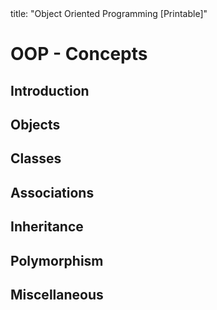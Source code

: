 <frontmatter>
title: "Object Oriented Programming [Printable]"
</frontmatter>

<link rel="stylesheet" href="{{baseUrl}}/css/textbook.css">

<div class="website-content">

<div id="main">

# OOP - Concepts

## Introduction

<include src="introduction/unit-inParent-asPanel-print.md" boilerplate />

## Objects

<include src="objects/basic/unit-inParent-asPanel-print.md" boilerplate />
<include src="objects/abstraction/unit-inParent-asPanel-print.md" boilerplate />
<include src="objects/encapsulation/unit-inParent-asPanel-print.md" boilerplate />

## Classes

<include src="classes/basic/unit-inParent-asPanel-print.md" boilerplate />
<include src="classes/classLevelMembers/unit-inParent-asPanel-print.md" boilerplate />
<include src="classes/enumerations/unit-inParent-asPanel-print.md" boilerplate />

## Associations

<include src="associations/basic/unit-inParent-asPanel-print.md" boilerplate />
<include src="associations/navigability/unit-inParent-asPanel-print.md" boilerplate />
<include src="associations/multiplicity/unit-inParent-asPanel-print.md" boilerplate />
<include src="associations/dependencies/unit-inParent-asPanel-print.md" boilerplate />
<include src="associations/composition/unit-inParent-asPanel-print.md" boilerplate />
<include src="associations/aggregation/unit-inParent-asPanel-print.md" boilerplate />
<include src="associations/associationClasses/unit-inParent-asPanel-print.md" boilerplate />

## Inheritance

<include src="inheritance/what/unit-inParent-asPanel-print.md" boilerplate />
<include src="inheritance/overriding/unit-inParent-asPanel-print.md" boilerplate />
<include src="inheritance/overloading/unit-inParent-asPanel-print.md" boilerplate />
<include src="inheritance/interfaces/unit-inParent-asPanel-print.md" boilerplate />
<include src="inheritance/abstractClasses/unit-inParent-asPanel-print.md" boilerplate />
<include src="inheritance/dynamicAndStaticBinding/unit-inParent-asPanel-print.md" boilerplate />
<include src="inheritance/substitutability/unit-inParent-asPanel-print.md" boilerplate />

## Polymorphism

<include src="polymorphism/introduction/unit-inParent-asPanel-print.md" boilerplate />
<include src="polymorphism/mechanism/unit-inParent-asPanel-print.md" boilerplate />

## Miscellaneous

<include src="miscellaneous/unit-inParent-asPanel-print.md" boilerplate />

<!-- TODO: add review -->

</div>

</div>
